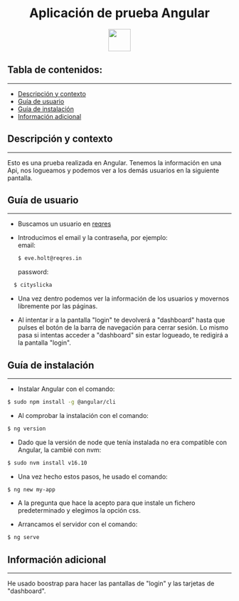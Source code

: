 <h1 align="center">Aplicación de prueba Angular</h1>
<p align="center"><img src="https://viterbit-careers-site.cdn.viterb.it/ozpi8csg7sp/603e5ecef0a9c797521604.png" width="50px"/></p>

## Tabla de contenidos:

---

- [Descripción y contexto](#descripción-y-contexto)
- [Guía de usuario](#guía-de-usuario)
- [Guía de instalación](#guía-de-instalación)
- [Información adicional](#información-adicional)

## Descripción y contexto

---

Esto es una prueba realizada en Angular. Tenemos la información en una Api, nos logueamos y podemos ver a los demás usuarios en la siguiente pantalla.

## Guía de usuario

---

- Buscamos un usuario en [reqres](https://reqres.in/)

- Introducimos el email y la contraseña,
  por ejemplo:  
   email:

  ```bash
  $ eve.holt@reqres.in
  ```

   password:

```bash
  $ cityslicka
```

- Una vez dentro podemos ver la información de los usuarios y movernos libremente por las páginas.

- Al intentar ir a la pantalla "login" te devolverá a "dashboard" hasta que pulses el botón de la barra de navegación para cerrar sesión. Lo mismo pasa si intentas acceder a "dashboard" sin estar logueado, te redigirá a la pantalla "login".

## Guía de instalación

---

- Instalar Angular con el comando:

```bash
$ sudo npm install -g @angular/cli
```

- Al comprobar la instalación con el comando:

```bash
$ ng version
```

- Dado que la versión de node que tenía instalada no era compatible con Angular, la cambié con nvm:

```bash
$ sudo nvm install v16.10
```

- Una vez hecho estos pasos, he usado el comando:

```bash
$ ng new my-app
```

- A la pregunta que hace la acepto para que instale un fichero predeterminado y elegimos la opción css.

- Arrancamos el servidor con el comando:

```bash
$ ng serve
```

## Información adicional

---

He usado boostrap para hacer las pantallas de "login" y las tarjetas de "dashboard".
